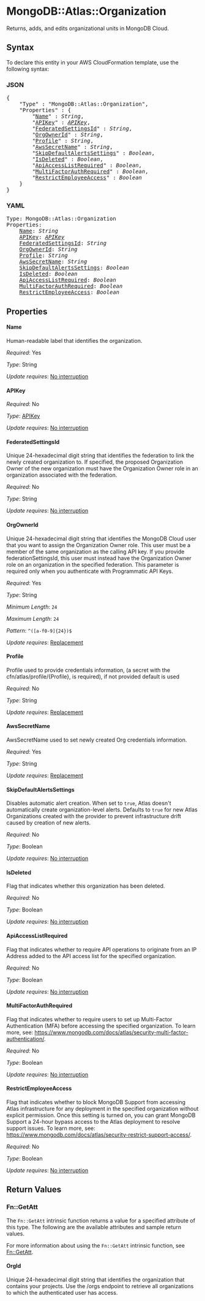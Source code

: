 # MongoDB::Atlas::Organization

Returns, adds, and edits organizational units in MongoDB Cloud.

## Syntax

To declare this entity in your AWS CloudFormation template, use the following syntax:

### JSON

<pre>
{
    "Type" : "MongoDB::Atlas::Organization",
    "Properties" : {
        "<a href="#name" title="Name">Name</a>" : <i>String</i>,
        "<a href="#apikey" title="APIKey">APIKey</a>" : <i><a href="apikey.md">APIKey</a></i>,
        "<a href="#federatedsettingsid" title="FederatedSettingsId">FederatedSettingsId</a>" : <i>String</i>,
        "<a href="#orgownerid" title="OrgOwnerId">OrgOwnerId</a>" : <i>String</i>,
        "<a href="#profile" title="Profile">Profile</a>" : <i>String</i>,
        "<a href="#awssecretname" title="AwsSecretName">AwsSecretName</a>" : <i>String</i>,
        "<a href="#skipdefaultalertssettings" title="SkipDefaultAlertsSettings">SkipDefaultAlertsSettings</a>" : <i>Boolean</i>,
        "<a href="#isdeleted" title="IsDeleted">IsDeleted</a>" : <i>Boolean</i>,
        "<a href="#apiaccesslistrequired" title="ApiAccessListRequired">ApiAccessListRequired</a>" : <i>Boolean</i>,
        "<a href="#multifactorauthrequired" title="MultiFactorAuthRequired">MultiFactorAuthRequired</a>" : <i>Boolean</i>,
        "<a href="#restrictemployeeaccess" title="RestrictEmployeeAccess">RestrictEmployeeAccess</a>" : <i>Boolean</i>
    }
}
</pre>

### YAML

<pre>
Type: MongoDB::Atlas::Organization
Properties:
    <a href="#name" title="Name">Name</a>: <i>String</i>
    <a href="#apikey" title="APIKey">APIKey</a>: <i><a href="apikey.md">APIKey</a></i>
    <a href="#federatedsettingsid" title="FederatedSettingsId">FederatedSettingsId</a>: <i>String</i>
    <a href="#orgownerid" title="OrgOwnerId">OrgOwnerId</a>: <i>String</i>
    <a href="#profile" title="Profile">Profile</a>: <i>String</i>
    <a href="#awssecretname" title="AwsSecretName">AwsSecretName</a>: <i>String</i>
    <a href="#skipdefaultalertssettings" title="SkipDefaultAlertsSettings">SkipDefaultAlertsSettings</a>: <i>Boolean</i>
    <a href="#isdeleted" title="IsDeleted">IsDeleted</a>: <i>Boolean</i>
    <a href="#apiaccesslistrequired" title="ApiAccessListRequired">ApiAccessListRequired</a>: <i>Boolean</i>
    <a href="#multifactorauthrequired" title="MultiFactorAuthRequired">MultiFactorAuthRequired</a>: <i>Boolean</i>
    <a href="#restrictemployeeaccess" title="RestrictEmployeeAccess">RestrictEmployeeAccess</a>: <i>Boolean</i>
</pre>

## Properties

#### Name

Human-readable label that identifies the organization.

_Required_: Yes

_Type_: String

_Update requires_: [No interruption](https://docs.aws.amazon.com/AWSCloudFormation/latest/UserGuide/using-cfn-updating-stacks-update-behaviors.html#update-no-interrupt)

#### APIKey

_Required_: No

_Type_: <a href="apikey.md">APIKey</a>

_Update requires_: [No interruption](https://docs.aws.amazon.com/AWSCloudFormation/latest/UserGuide/using-cfn-updating-stacks-update-behaviors.html#update-no-interrupt)

#### FederatedSettingsId

Unique 24-hexadecimal digit string that identifies the federation to link the newly created organization to. If specified, the proposed Organization Owner of the new organization must have the Organization Owner role in an organization associated with the federation.

_Required_: No

_Type_: String

_Update requires_: [No interruption](https://docs.aws.amazon.com/AWSCloudFormation/latest/UserGuide/using-cfn-updating-stacks-update-behaviors.html#update-no-interrupt)

#### OrgOwnerId

Unique 24-hexadecimal digit string that identifies the MongoDB Cloud user that you want to assign the Organization Owner role. This user must be a member of the same organization as the calling API key. If you provide federationSettingsId, this user must instead have the Organization Owner role on an organization in the specified federation. This parameter is required only when you authenticate with Programmatic API Keys.

_Required_: Yes

_Type_: String

_Minimum Length_: <code>24</code>

_Maximum Length_: <code>24</code>

_Pattern_: <code>^([a-f0-9]{24})$</code>

_Update requires_: [Replacement](https://docs.aws.amazon.com/AWSCloudFormation/latest/UserGuide/using-cfn-updating-stacks-update-behaviors.html#update-replacement)

#### Profile

Profile used to provide credentials information, (a secret with the cfn/atlas/profile/{Profile}, is required), if not provided default is used

_Required_: No

_Type_: String

_Update requires_: [Replacement](https://docs.aws.amazon.com/AWSCloudFormation/latest/UserGuide/using-cfn-updating-stacks-update-behaviors.html#update-replacement)

#### AwsSecretName

AwsSecretName used to set newly created Org credentials information.

_Required_: Yes

_Type_: String

_Update requires_: [Replacement](https://docs.aws.amazon.com/AWSCloudFormation/latest/UserGuide/using-cfn-updating-stacks-update-behaviors.html#update-replacement)

#### SkipDefaultAlertsSettings

Disables automatic alert creation. When set to `true`, Atlas doesn't automatically create organization-level alerts. Defaults to `true` for new Atlas Organizations created with the provider to prevent infrastructure drift caused by creation of new alerts.

_Required_: No

_Type_: Boolean

_Update requires_: [No interruption](https://docs.aws.amazon.com/AWSCloudFormation/latest/UserGuide/using-cfn-updating-stacks-update-behaviors.html#update-no-interrupt)

#### IsDeleted

Flag that indicates whether this organization has been deleted.

_Required_: No

_Type_: Boolean

_Update requires_: [No interruption](https://docs.aws.amazon.com/AWSCloudFormation/latest/UserGuide/using-cfn-updating-stacks-update-behaviors.html#update-no-interrupt)

#### ApiAccessListRequired

Flag that indicates whether to require API operations to originate from an IP Address added to the API access list for the specified organization.

_Required_: No

_Type_: Boolean

_Update requires_: [No interruption](https://docs.aws.amazon.com/AWSCloudFormation/latest/UserGuide/using-cfn-updating-stacks-update-behaviors.html#update-no-interrupt)

#### MultiFactorAuthRequired

Flag that indicates whether to require users to set up Multi-Factor Authentication (MFA) before accessing the specified organization. To learn more, see: https://www.mongodb.com/docs/atlas/security-multi-factor-authentication/.

_Required_: No

_Type_: Boolean

_Update requires_: [No interruption](https://docs.aws.amazon.com/AWSCloudFormation/latest/UserGuide/using-cfn-updating-stacks-update-behaviors.html#update-no-interrupt)

#### RestrictEmployeeAccess

Flag that indicates whether to block MongoDB Support from accessing Atlas infrastructure for any deployment in the specified organization without explicit permission. Once this setting is turned on, you can grant MongoDB Support a 24-hour bypass access to the Atlas deployment to resolve support issues. To learn more, see: https://www.mongodb.com/docs/atlas/security-restrict-support-access/.

_Required_: No

_Type_: Boolean

_Update requires_: [No interruption](https://docs.aws.amazon.com/AWSCloudFormation/latest/UserGuide/using-cfn-updating-stacks-update-behaviors.html#update-no-interrupt)

## Return Values

### Fn::GetAtt

The `Fn::GetAtt` intrinsic function returns a value for a specified attribute of this type. The following are the available attributes and sample return values.

For more information about using the `Fn::GetAtt` intrinsic function, see [Fn::GetAtt](https://docs.aws.amazon.com/AWSCloudFormation/latest/UserGuide/intrinsic-function-reference-getatt.html).

#### OrgId

Unique 24-hexadecimal digit string that identifies the organization that contains your projects. Use the /orgs endpoint to retrieve all organizations to which the authenticated user has access.

